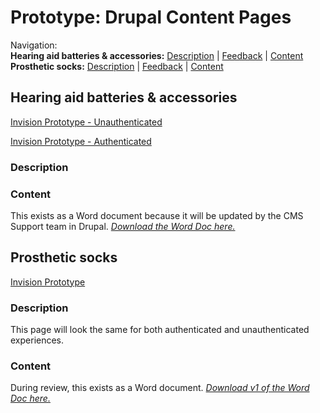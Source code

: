 # Prototype: Drupal Content Pages

Navigation: <br>
**Hearing aid batteries & accessories:** [Description](https://github.com/department-of-veterans-affairs/va.gov-team/blob/master/products/medical-device-tool/design/prototype-drupal-pages.md#description) | [Feedback](https://github.com/department-of-veterans-affairs/va.gov-team/blob/master/products/medical-device-tool/design/prototype-drupal-pages.md#feedback) | [Content](https://github.com/department-of-veterans-affairs/va.gov-team/blob/master/products/medical-device-tool/design/prototype-drupal-pages.md#content)<br>
**Prosthetic socks:** [Description](https://github.com/department-of-veterans-affairs/va.gov-team/blob/master/products/medical-device-tool/design/prototype-drupal-pages.md#description-1) | [Feedback](https://github.com/department-of-veterans-affairs/va.gov-team/blob/master/products/medical-device-tool/design/prototype-drupal-pages.md#feedback-1) | [Content](https://github.com/department-of-veterans-affairs/va.gov-team/blob/master/products/medical-device-tool/design/prototype-drupal-pages.md#content-1)

## Hearing aid batteries & accessories 
[Invision Prototype - Unauthenticated](https://vsateams.invisionapp.com/d/main?origin=v7#/console/19309480/410077289/preview?scrollOffset=3908.800048828125)

[Invision Prototype - Authenticated](https://vsateams.invisionapp.com/d/main?origin=v7#/console/19309480/410077290/preview?scrollOffset=3908.800048828125)

### Description 

### Content

This exists as a Word document because it will be updated by the CMS Support team in Drupal. [_Download the Word Doc here._](https://github.com/department-of-veterans-affairs/va.gov-team/blob/master/products/medical-device-tool/design/documents/MDT-Hearing-Aid-Content-v1_SC_RO.docx)


## Prosthetic socks 
[Invision Prototype](https://vsateams.invisionapp.com/share/VBWMFDUHDFX)

### Description
This page will look the same for both authenticated and unauthenticated experiences.

### Content 
During review, this exists as a Word document. [_Download v1 of the Word Doc here._](https://github.com/department-of-veterans-affairs/va.gov-team/blob/master/products/medical-device-tool/design/documents/MDT%20-%20Prosthetic%20Socks%20Content.docx)

